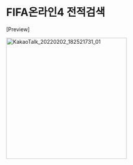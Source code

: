 # FIFA온라인4 전적검색

[Preview]

<img width="323" alt="KakaoTalk_20220202_182521731_01" src="https://user-images.githubusercontent.com/72050086/152141306-4bd12a26-9b42-4fe6-a28e-6c44ab24834e.png">
